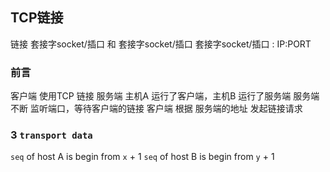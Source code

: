##  TCP链接
链接 套接字socket/插口 和 套接字socket/插口
套接字socket/插口 : IP:PORT 



###   前言
客户端 使用TCP 链接 服务端
主机A 运行了客户端，主机B 运行了服务端
服务端 不断 监听端口，等待客户端的链接
客户端 根据 服务端的地址 发起链接请求




### 3  `transport data` 
`seq` of host A is begin from `x` + 1
`seq` of host B is begin from `y` + 1
